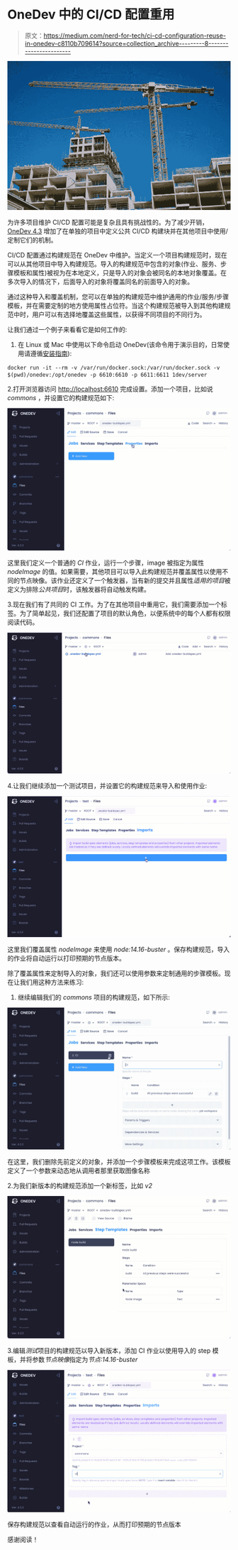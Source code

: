 # OneDev 中的 CI/CD 配置重用

> 原文：<https://medium.com/nerd-for-tech/ci-cd-configuration-reuse-in-onedev-c8110b709614?source=collection_archive---------8----------------------->

![](img/cb08ad0b793ce76e0a1f40240785d9be.png)

为许多项目维护 CI/CD 配置可能是复杂且具有挑战性的。为了减少开销， [OneDev 4.3](https://github.com/theonedev/onedev/releases) 增加了在单独的项目中定义公共 CI/CD 构建块并在其他项目中使用/定制它们的机制。

CI/CD 配置通过构建规范在 OneDev 中维护。当定义一个项目构建规范时，现在可以从其他项目中导入构建规范。导入的构建规范中包含的对象(作业、服务、步骤模板和属性)被视为在本地定义，只是导入的对象会被同名的本地对象覆盖。在多次导入的情况下，后面导入的对象将覆盖同名的前面导入的对象。

通过这种导入和覆盖机制，您可以在单独的构建规范中维护通用的作业/服务/步骤模板，并在需要定制的地方使用属性占位符。当这个构建规范被导入到其他构建规范中时，用户可以有选择地覆盖这些属性，以获得不同项目的不同行为。

让我们通过一个例子来看看它是如何工作的:

1.  在 Linux 或 Mac 中使用以下命令启动 OneDev(该命令用于演示目的，日常使用请遵循[安装指南](https://code.onedev.io/onedev/manual/~files/main/pages/installation-guide.md)):

```
docker run -it --rm -v /var/run/docker.sock:/var/run/docker.sock -v $(pwd)/onedev:/opt/onedev -p 6610:6610 -p 6611:6611 1dev/server
```

2.打开浏览器访问 [http://localhost:6610](http://localhost:6610) 完成设置。添加一个项目，比如说 *commons* ，并设置它的构建规范如下:

![](img/bc09e84cba080ac48aa2145adc0e2aa6.png)

这里我们定义一个普通的 *CI* 作业，运行一个步骤，image 被指定为属性 *nodeImage* 的值。如果需要，其他项目可以导入此构建规范并覆盖属性以使用不同的节点映像。该作业还定义了一个触发器，当有新的提交并且属性*适用的项目*被定义为排除*公共项目*时，该触发器将自动触发构建。

3.现在我们有了共同的 CI 工作。为了在其他项目中重用它，我们需要添加一个标签。为了简单起见，我们还配置了项目的默认角色，以便系统中的每个人都有权限阅读代码。

![](img/785770db0bb4fb34f7101fe6cb068c08.png)

4.让我们继续添加一个测试项目，并设置它的构建规范来导入和使用作业:

![](img/f184aacb648535a4d0ca80a689e5160a.png)

这里我们覆盖属性 *nodeImage* 来使用 *node:14.16-buster* 。保存构建规范，导入的作业将自动运行以打印预期的节点版本。

除了覆盖属性来定制导入的对象，我们还可以使用参数来定制通用的步骤模板。现在让我们用这种方法来练习:

1.  继续编辑我们的 *commons* 项目的构建规范，如下所示:

![](img/cf5cfb44a35bda16a25c498003e058bf.png)

在这里，我们删除先前定义的对象，并添加一个步骤模板来完成这项工作。该模板定义了一个参数来动态地从调用者那里获取图像名称

2.为我们新版本的构建规范添加一个新标签，比如 *v2*

![](img/ea0aba210d185110f7bd6ded7b646874.png)

3.编辑*测试*项目的构建规范以导入新版本，添加 CI 作业以使用导入的 step 模板，并将参数*节点映像*指定为*节点:14.16-buster*

![](img/f148d673f34282a02e3f270f17f8872e.png)

保存构建规范以查看自动运行的作业，从而打印预期的节点版本

感谢阅读！